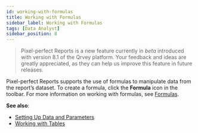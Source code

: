 ```yaml
---
id: working-with-formulas
title: Working with Formulas
sidebar_label: Working with Formulas
tags: [Data Analyst]
sidebar_position: 8
---
```

<div style={{textAlign: "justify"}}>

> Pixel-perfect Reports is a new feature currently in *beta* introduced with version 8.1 of the Qrvey platform. Your feedback and ideas are greatly appreciated, as they can help us improve this feature in future releases.

Pixel-perfect Reports supports the use of formulas to manipulate data from the report’s dataset. To create a formula, click the **Formula** icon in the toolbar. For more information on working with formulas, see [Formulas](../05-Working%20with%20Data/Datasets/03-Analyze/formulas.md). 

**See also**:
- [Setting Up Data and Parameters](data-and-parameters.md)
- [Working with Tables](tables.md)

</div>